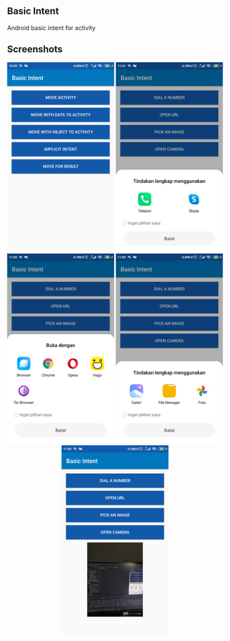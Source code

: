 ## Basic Intent

Android basic intent for activity

## Screenshots
<p align="center">
    <img src="screenshot/sc-1.png" width="250" title="Click to enlarge">
    <img src="screenshot/sc-2.png" width="250" title="Click to enlarge">
    <img src="screenshot/sc-3.png" width="250" title="Click to enlarge">
    <img src="screenshot/sc-4.png" width="250" title="Click to enlarge">
    <img src="screenshot/sc-5.png" width="250" title="Click to enlarge">
</p>
